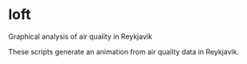 # loft
Graphical analysis of air quality in Reykjavik

These scripts generate an animation from air quality data in Reykjavík.
